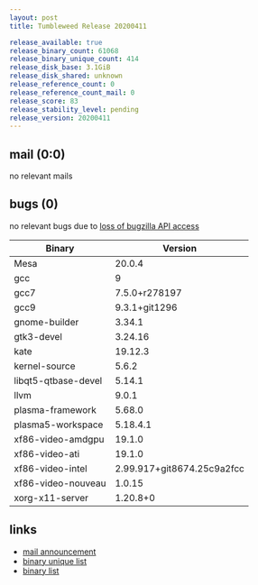 ```yaml
---
layout: post
title: Tumbleweed Release 20200411

release_available: true
release_binary_count: 61068
release_binary_unique_count: 414
release_disk_base: 3.1GiB
release_disk_shared: unknown
release_reference_count: 0
release_reference_count_mail: 0
release_score: 83
release_stability_level: pending
release_version: 20200411
---
```


## mail (0:0)

no relevant mails

## bugs (0)

<!--more-->

no relevant bugs due to [loss of bugzilla API access](https://bugzilla.opensuse.org/show_bug.cgi?id=1157722)

Binary | Version
--- | ---
Mesa | 20.0.4
gcc | 9
gcc7 | 7.5.0+r278197
gcc9 | 9.3.1+git1296
gnome-builder | 3.34.1
gtk3-devel | 3.24.16
kate | 19.12.3
kernel-source | 5.6.2
libqt5-qtbase-devel | 5.14.1
llvm | 9.0.1
plasma-framework | 5.68.0
plasma5-workspace | 5.18.4.1
xf86-video-amdgpu | 19.1.0
xf86-video-ati | 19.1.0
xf86-video-intel | 2.99.917+git8674.25c9a2fcc
xf86-video-nouveau | 1.0.15
xorg-x11-server | 1.20.8+0

## links

- [mail announcement](https://lists.opensuse.org/opensuse-factory/2020-04/msg00217.html)
- [binary unique list](http://download.opensuse.org/history/20200411/rpm.unique.list)
- [binary list](http://download.opensuse.org/history/20200411/rpm.list)
